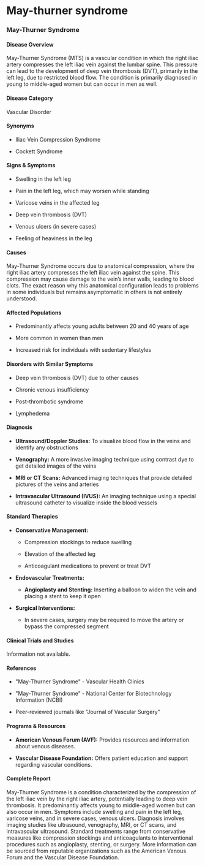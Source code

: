 # May-thurner syndrome
### May-Thurner Syndrome

#### Disease Overview
May-Thurner Syndrome (MTS) is a vascular condition in which the right iliac artery compresses the left iliac vein against the lumbar spine. This pressure can lead to the development of deep vein thrombosis (DVT), primarily in the left leg, due to restricted blood flow. The condition is primarily diagnosed in young to middle-aged women but can occur in men as well.

#### Disease Category
Vascular Disorder

#### Synonyms
- Iliac Vein Compression Syndrome
- Cockett Syndrome

#### Signs & Symptoms
- Swelling in the left leg
- Pain in the left leg, which may worsen while standing
- Varicose veins in the affected leg
- Deep vein thrombosis (DVT)
- Venous ulcers (in severe cases)
- Feeling of heaviness in the leg

#### Causes
May-Thurner Syndrome occurs due to anatomical compression, where the right iliac artery compresses the left iliac vein against the spine. This compression may cause damage to the vein’s inner walls, leading to blood clots. The exact reason why this anatomical configuration leads to problems in some individuals but remains asymptomatic in others is not entirely understood.

#### Affected Populations
- Predominantly affects young adults between 20 and 40 years of age
- More common in women than men
- Increased risk for individuals with sedentary lifestyles

#### Disorders with Similar Symptoms
- Deep vein thrombosis (DVT) due to other causes
- Chronic venous insufficiency
- Post-thrombotic syndrome
- Lymphedema

#### Diagnosis
- **Ultrasound/Doppler Studies:** To visualize blood flow in the veins and identify any obstructions
- **Venography:** A more invasive imaging technique using contrast dye to get detailed images of the veins
- **MRI or CT Scans:** Advanced imaging techniques that provide detailed pictures of the veins and arteries
- **Intravascular Ultrasound (IVUS):** An imaging technique using a special ultrasound catheter to visualize inside the blood vessels

#### Standard Therapies
- **Conservative Management:**
  - Compression stockings to reduce swelling
  - Elevation of the affected leg
  - Anticoagulant medications to prevent or treat DVT
- **Endovascular Treatments:**
  - **Angioplasty and Stenting:** Inserting a balloon to widen the vein and placing a stent to keep it open
- **Surgical Interventions:**
  - In severe cases, surgery may be required to move the artery or bypass the compressed segment

#### Clinical Trials and Studies
Information not available.

#### References
- "May-Thurner Syndrome" - Vascular Health Clinics
- "May-Thurner Syndrome" - National Center for Biotechnology Information (NCBI)
- Peer-reviewed journals like "Journal of Vascular Surgery"

#### Programs & Resources
- **American Venous Forum (AVF):** Provides resources and information about venous diseases.
- **Vascular Disease Foundation:** Offers patient education and support regarding vascular conditions.

#### Complete Report
May-Thurner Syndrome is a condition characterized by the compression of the left iliac vein by the right iliac artery, potentially leading to deep vein thrombosis. It predominantly affects young to middle-aged women but can also occur in men. Symptoms include swelling and pain in the left leg, varicose veins, and in severe cases, venous ulcers. Diagnosis involves imaging studies like ultrasound, venography, MRI, or CT scans, and intravascular ultrasound. Standard treatments range from conservative measures like compression stockings and anticoagulants to interventional procedures such as angioplasty, stenting, or surgery. More information can be sourced from reputable organizations such as the American Venous Forum and the Vascular Disease Foundation.
